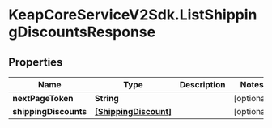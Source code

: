 # KeapCoreServiceV2Sdk.ListShippingDiscountsResponse

## Properties

Name | Type | Description | Notes
------------ | ------------- | ------------- | -------------
**nextPageToken** | **String** |  | [optional] 
**shippingDiscounts** | [**[ShippingDiscount]**](ShippingDiscount.md) |  | [optional] 


